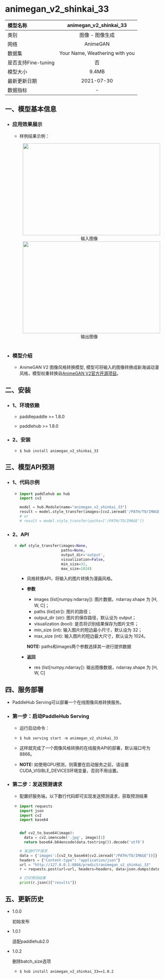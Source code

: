 # animegan_v2_shinkai_33

|模型名称|animegan_v2_shinkai_33|
| :--- | :---: | 
|类别|图像 - 图像生成|
|网络|AnimeGAN|
|数据集|Your Name, Weathering with you|
|是否支持Fine-tuning|否|
|模型大小|9.4MB|
|最新更新日期|2021-07-30|
|数据指标|-|


## 一、模型基本信息

- ### 应用效果展示
  - 样例结果示例：
    <p align="center">
    <center>
    <img src="https://ai-studio-static-online.cdn.bcebos.com/bd002c4bb6a7427daf26988770bb18648b7d8d2bfd6746bfb9a429db4867727f"  width = "450" height = "300" hspace='10'/> 
    </center>
    <center>输入图像</center>
    <center>
    <img src="https://ai-studio-static-online.cdn.bcebos.com/776a84a0d97c452bbbe479592fbb8f5c6fe9c45f3b7e41fd8b7da80bf52ee668"  width = "450" height = "300" hspace='10'/>
    </center>
    <center>输出图像</center>
     <br />
    </p> 
    

- ### 模型介绍

  - AnimeGAN V2 图像风格转换模型, 模型可将输入的图像转换成新海诚动漫风格，模型权重转换自[AnimeGAN V2官方开源项目](https://github.com/TachibanaYoshino/AnimeGANv2)。


## 二、安装

- ### 1、环境依赖     

  - paddlepaddle >= 1.8.0    

  - paddlehub >= 1.8.0                            

- ### 2、安装

  - ```shell
    $ hub install animegan_v2_shinkai_33
    ```
  
## 三、模型API预测

- ### 1、代码示例

  - ```python
    import paddlehub as hub
    import cv2

    model = hub.Module(name="animegan_v2_shinkai_33")
    result = model.style_transfer(images=[cv2.imread('/PATH/TO/IMAGE')])
    # or
    # result = model.style_transfer(paths=['/PATH/TO/IMAGE'])
    ```

- ### 2、API

  - ```python
    def style_transfer(images=None,
                       paths=None,
                       output_dir='output',
                       visualization=False,
                       min_size=32,
                       max_size=1024)
    ```

    - 风格转换API，将输入的图片转换为漫画风格。

    - **参数**

      - images (list\[numpy.ndarray\]): 图片数据，ndarray.shape 为 \[H, W, C\]；<br/>
      - paths (list\[str\]): 图片的路径；<br/>
      - output\_dir (str): 图片的保存路径，默认设为 output；<br/>
      - visualization (bool): 是否将识别结果保存为图片文件；<br/>
      - min\_size (int): 输入图片的短边最小尺寸，默认设为 32；<br/>
      - max\_size (int): 输入图片的短边最大尺寸，默认设为 1024。

      **NOTE:** paths和images两个参数选择其一进行提供数据
    
    - **返回**
      - res (list\[numpy.ndarray\]): 输出图像数据，ndarray.shape 为 \[H, W, C\]


## 四、服务部署

- PaddleHub Serving可以部署一个在线图像风格转换服务。

- ### 第一步：启动PaddleHub Serving

  - 运行启动命令：
  - ```shell
    $ hub serving start -m animegan_v2_shinkai_33
    ```

  - 这样就完成了一个图像风格转换的在线服务API的部署，默认端口号为8866。

  - **NOTE:** 如使用GPU预测，则需要在启动服务之前，请设置CUDA\_VISIBLE\_DEVICES环境变量，否则不用设置。

- ### 第二步：发送预测请求

  - 配置好服务端，以下数行代码即可实现发送预测请求，获取预测结果

  - ```python
    import requests
    import json
    import cv2
    import base64


    def cv2_to_base64(image):
      data = cv2.imencode('.jpg', image)[1]
      return base64.b64encode(data.tostring()).decode('utf8')

    # 发送HTTP请求
    data = {'images':[cv2_to_base64(cv2.imread("/PATH/TO/IMAGE"))]}
    headers = {"Content-type": "application/json"}
    url = "http://127.0.0.1:8866/predict/animegan_v2_shinkai_33"
    r = requests.post(url=url, headers=headers, data=json.dumps(data))

    # 打印预测结果
    print(r.json()["results"])
    ```


## 五、更新历史

* 1.0.0

  初始发布

* 1.0.1

  适配paddlehub2.0

* 1.0.2

  删除batch_size选项
   
  - ```shell
    $ hub install animegan_v2_shinkai_33==1.0.2
    ```